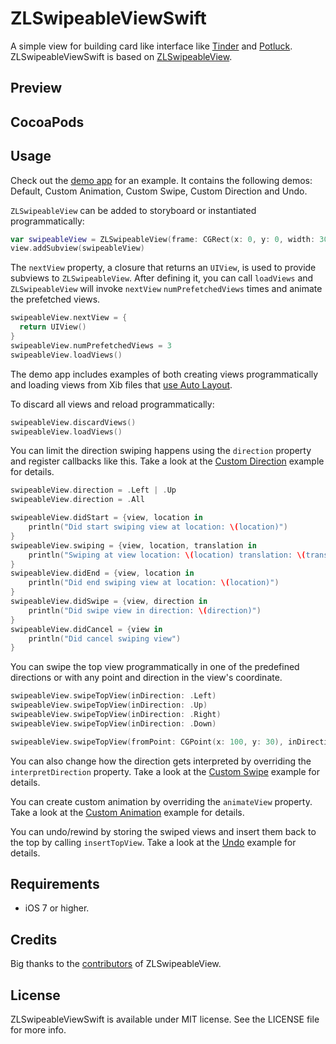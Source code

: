# ZLSwipeableViewSwift
A simple view for building card like interface like [Tinder](http://www.gotinder.com/) and [Potluck](https://www.potluck.it/). ZLSwipeableViewSwift is based on [ZLSwipeableView](https://github.com/zhxnlai/ZLSwipeableView/).

Preview
---


CocoaPods
---
<!-- You can install `ZLSwipeableView` through CocoaPods adding the following to your Podfile:

    pod 'ZLSwipeableView' -->

Usage
---
Check out the [demo app](https://github.com/zhxnlai/ZLSwipeableViewSwift/archive/master.zip) for an example. It contains the following demos: Default, Custom Animation, Custom Swipe, Custom Direction and Undo.

`ZLSwipeableView` can be added to storyboard or instantiated programmatically:
~~~swift
var swipeableView = ZLSwipeableView(frame: CGRect(x: 0, y: 0, width: 300, height: 500)))
view.addSubview(swipeableView)
~~~

The `nextView` property, a closure that returns an `UIView`, is used to provide subviews to `ZLSwipeableView`. After defining it, you can call `loadViews` and `ZLSwipeableView` will invoke `nextView` `numPrefetchedViews` times and animate the prefetched views.
~~~swift
swipeableView.nextView = {
  return UIView()
}
swipeableView.numPrefetchedViews = 3
swipeableView.loadViews()
~~~

The demo app includes examples of both creating views programmatically and loading views from Xib files that [use Auto Layout](https://github.com/zhxnlai/ZLSwipeableView/issues/9).

To discard all views and reload programmatically:
~~~swift
swipeableView.discardViews()
swipeableView.loadViews()
~~~

You can limit the direction swiping happens using the `direction` property and register callbacks like this. Take a look at the [Custom Direction]() example for details.
~~~swift
swipeableView.direction = .Left | .Up
swipeableView.direction = .All

swipeableView.didStart = {view, location in
    println("Did start swiping view at location: \(location)")
}
swipeableView.swiping = {view, location, translation in
    println("Swiping at view location: \(location) translation: \(translation)")
}
swipeableView.didEnd = {view, location in
    println("Did end swiping view at location: \(location)")
}
swipeableView.didSwipe = {view, direction in
    println("Did swipe view in direction: \(direction)")
}
swipeableView.didCancel = {view in
    println("Did cancel swiping view")
}
~~~

You can swipe the top view programmatically in one of the predefined directions or with any point and direction in the view's coordinate.
~~~swift
swipeableView.swipeTopView(inDirection: .Left)
swipeableView.swipeTopView(inDirection: .Up)
swipeableView.swipeTopView(inDirection: .Right)
swipeableView.swipeTopView(inDirection: .Down)

swipeableView.swipeTopView(fromPoint: CGPoint(x: 100, y: 30), inDirection: CGVector(dx: 100, dy: -800))
~~~
You can also change how the direction gets interpreted by overriding the `interpretDirection` property. Take a look at the [Custom Swipe]() example for details.

You can create custom animation by overriding the `animateView` property. Take a look at the [Custom Animation]() example for details.

You can undo/rewind by storing the swiped views and insert them back to the top by calling `insertTopView`. Take a look at the [Undo]() example for details.

Requirements
---
- iOS 7 or higher.

Credits
---
Big thanks to the [contributors](https://github.com/zhxnlai/ZLSwipeableView/graphs/contributors) of ZLSwipeableView.

License
---
ZLSwipeableViewSwift is available under MIT license. See the LICENSE file for more info.
